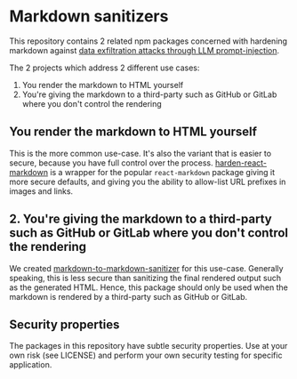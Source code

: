 # Markdown sanitizers

This repository contains 2 related npm packages concerned with hardening markdown against [data exfiltration attacks through LLM prompt-injection](https://vercel.com/blog/building-secure-ai-agents#exfiltration-through-model-output).

The 2 projects which address 2 different use cases:

1. You render the markdown to HTML yourself
2. You're giving the markdown to a third-party such as GitHub or GitLab where you don't control the rendering

## You render the markdown to HTML yourself

This is the more common use-case. It's also the variant that is easier to secure, because you have full control over the process.
[harden-react-markdown](https://github.com/vercel/harden-react-markdown/tree/main/harden-react-markdown) is a wrapper for the
popular `react-markdown` package giving it more secure defaults, and giving you the ability to allow-list URL prefixes in images
and links.

## 2. You're giving the markdown to a third-party such as GitHub or GitLab where you don't control the rendering

We created [markdown-to-markdown-sanitizer](https://github.com/vercel/harden-react-markdown/tree/main/markdown-to-markdown-sanitizer) for this
use-case. Generally speaking, this is less secure than sanitizing the final rendered output such as the generated HTML. Hence, this package 
should only be used when the markdown is rendered by a third-party such as GitHub or GitLab.

## Security properties

The packages in this repository have subtle security properties. Use at your own risk (see LICENSE) and perform your own security testing for specific application.
